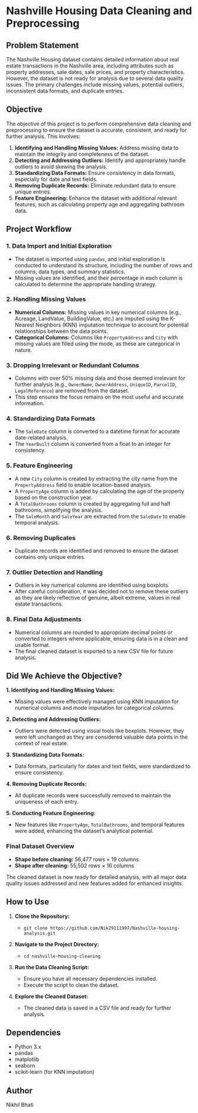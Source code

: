# Nashville Housing Data Cleaning and Preprocessing

## Problem Statement

The Nashville Housing dataset contains detailed information about real estate transactions in the Nashville area, including attributes such as property addresses, sale dates, sale prices, and property characteristics. However, the dataset is not ready for analysis due to several data quality issues. The primary challenges include missing values, potential outliers, inconsistent data formats, and duplicate entries.

## Objective

The objective of this project is to perform comprehensive data cleaning and preprocessing to ensure the dataset is accurate, consistent, and ready for further analysis. This involves:

1. **Identifying and Handling Missing Values:** Address missing data to maintain the integrity and completeness of the dataset.
2. **Detecting and Addressing Outliers:** Identify and appropriately handle outliers to avoid skewing the analysis.
3. **Standardizing Data Formats:** Ensure consistency in data formats, especially for date and text fields.
4. **Removing Duplicate Records:** Eliminate redundant data to ensure unique entries.
5. **Feature Engineering:** Enhance the dataset with additional relevant features, such as calculating property age and aggregating bathroom data.

## Project Workflow

### 1. Data Import and Initial Exploration
- The dataset is imported using `pandas`, and initial exploration is conducted to understand its structure, including the number of rows and columns, data types, and summary statistics.
- Missing values are identified, and their percentage in each column is calculated to determine the appropriate handling strategy.

### 2. Handling Missing Values
- **Numerical Columns:** Missing values in key numerical columns (e.g., Acreage, LandValue, BuildingValue, etc.) are imputed using the K-Nearest Neighbors (KNN) imputation technique to account for potential relationships between the data points.
- **Categorical Columns:** Columns like `PropertyAddress` and `City` with missing values are filled using the mode, as these are categorical in nature.

### 3. Dropping Irrelevant or Redundant Columns
- Columns with over 50% missing data and those deemed irrelevant for further analysis (e.g., `OwnerName`, `OwnerAddress`, `UniqueID`, `ParcelID`, `LegalReference`) are removed from the dataset.
- This step ensures the focus remains on the most useful and accurate information.

### 4. Standardizing Data Formats
- The `SaleDate` column is converted to a datetime format for accurate date-related analysis.
- The `YearBuilt` column is converted from a float to an integer for consistency.

### 5. Feature Engineering
- A new `City` column is created by extracting the city name from the `PropertyAddress` field to enable location-based analysis.
- A `PropertyAge` column is added by calculating the age of the property based on the construction year.
- A `TotalBathrooms` column is created by aggregating full and half bathrooms, simplifying the analysis.
- The `SaleMonth` and `SaleYear` are extracted from the `SaleDate` to enable temporal analysis.

### 6. Removing Duplicates
- Duplicate records are identified and removed to ensure the dataset contains only unique entries.

### 7. Outlier Detection and Handling
- Outliers in key numerical columns are identified using boxplots.
- After careful consideration, it was decided not to remove these outliers as they are likely reflective of genuine, albeit extreme, values in real estate transactions.

### 8. Final Data Adjustments
- Numerical columns are rounded to appropriate decimal points or converted to integers where applicable, ensuring data is in a clean and usable format.
- The final cleaned dataset is exported to a new CSV file for future analysis.

## Did We Achieve the Objective?

**1. Identifying and Handling Missing Values:**
   - Missing values were effectively managed using KNN imputation for numerical columns and mode imputation for categorical columns.

**2. Detecting and Addressing Outliers:**
   - Outliers were detected using visual tools like boxplots. However, they were left unchanged as they are considered valuable data points in the context of real estate.

**3. Standardizing Data Formats:**
   - Data formats, particularly for dates and text fields, were standardized to ensure consistency.

**4. Removing Duplicate Records:**
   - All duplicate records were successfully removed to maintain the uniqueness of each entry.

**5. Conducting Feature Engineering:**
   - New features like `PropertyAge`, `TotalBathrooms`, and temporal features were added, enhancing the dataset’s analytical potential.

### Final Dataset Overview

- **Shape before cleaning:** 56,477 rows × 19 columns
- **Shape after cleaning:** 55,502 rows × 16 columns

The cleaned dataset is now ready for detailed analysis, with all major data quality issues addressed and new features added for enhanced insights.

## How to Use

1. **Clone the Repository:**
   - `git clone https://github.com/Nik29111997/Nashville-housing-analysis.git`

2. **Navigate to the Project Directory:**
   - `cd nashville-housing-cleaning`

3. **Run the Data Cleaning Script:**
   - Ensure you have all necessary dependencies installed.
   - Execute the script to clean the dataset.

4. **Explore the Cleaned Dataset:**
   - The cleaned data is saved in a CSV file and ready for further analysis.

## Dependencies

- Python 3.x
- pandas
- matplotlib
- seaborn
- scikit-learn (for KNN imputation)

## Author

Nikhil Bhati
